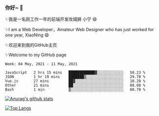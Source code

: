 ### 你好~  👋

✨我是一名刚工作一年的前端开发攻城狮 小宁 😄

✨I am a Web Developer，Amateur Web Designer who has just worked for one year, XiaoNing 😄

✨欢迎来到我的GitHub主页

✨Welcome to my GitHub page
<!--
**7148505/7148505** is a ✨ _special_ ✨ repository because its `README.md` (this file) appears on your GitHub profile.

Here are some ideas to get you started:

- 🔭 I’m currently working on ...
- 🌱 I’m currently learning ...
- 👯 I’m looking to collaborate on ...
- 🤔 I’m looking for help with ...
- 💬 Ask me about ...
- 📫 How to reach me: ...
- 😄 Pronouns: ...
- ⚡ Fun fact: ...
-->

<!--START_SECTION:waka-->
```text
Week: 04 May, 2021 - 11 May, 2021

JavaScript   2 hrs 15 mins   ████████████▓░░░░░░░░░░░░   50.23 % 
JSON         1 hr 19 mins    ███████▒░░░░░░░░░░░░░░░░░   29.70 % 
Vue.js       27 mins         ██▓░░░░░░░░░░░░░░░░░░░░░░   10.28 % 
Other        21 mins         ██░░░░░░░░░░░░░░░░░░░░░░░   08.08 % 
Bash         1 min           ▒░░░░░░░░░░░░░░░░░░░░░░░░   00.70 % 
```
<!--END_SECTION:waka-->

[![Anurag's github stats](https://github-readme-stats.vercel.app/api?username=littleCareless)](https://github.com/anuraghazra/github-readme-stats)

[![Top Langs](https://github-readme-stats.vercel.app/api/top-langs/?username=littleCareless&layout=compact)](https://github.com/anuraghazra/github-readme-stats)
